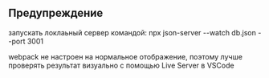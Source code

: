 ## Предупреждение

запускать локлаьный сервер командой: npx json-server --watch db.json --port 3001

webpack не настроен на нормальное отображение, поэтому лучше проверять результат визуально с помощью Live Server в VSCode
